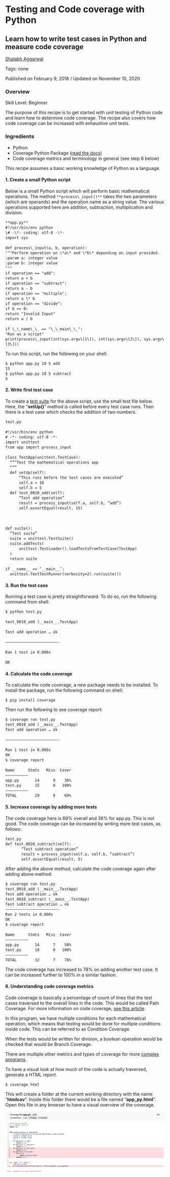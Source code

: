 # Testing and Code coverage with Python

## Learn how to write test cases in Python and measure code coverage

[Shalabh Aggarwal](https://developer.ibm.com/recipes/author/shalabh7777/)

Tags: none

Published on February 9, 2018 / Updated on November 10, 2020

### Overview

Skill Level: Beginner

The purpose of this recipe is to get started with unit testing of Python code and learn how to determine code coverage. The recipe also covers how code coverage can be increased with exhaustive unit tests.

### Ingredients

*   Python
*   Coverage Python Package ([read the docs](\"https://coverage.readthedocs.io/en/coverage-4.4.2/\"))
*   Code coverage metrics and terminology in general (see step 6 below)

This recipe assumes a basic working knowledge of Python as a language.

#### 1. Create a small Python script

Below is a small Python script which will perform basic mathematical operations. The method `**process\_input()**` takes the two parameters (which are operands) and the operation name as a string value. The various operations supported here are addition, subtraction, multiplication and division.
```
**app.py**
#!/usr/bin/env python
\# -\*- coding: utf-8 -\*-
import sys

def process\_input(a, b, operation):
"""Perform operation on \*a\* and \*b\* depending on input provided.
:param a: integer value
:param b: integer value
"""
if operation == "add":
return a + b
if operation == "subtract":
return a - b
if operation == "multiple":
return a \* b
if operation == "divide":
if b == 0:
return "Invalid Input"
return a / b

if \_\_name\_\_ == "\_\_main\_\_":
"Run as a script"
print(process\_input(int(sys.argv\[1\]), int(sys.argv\[2\]), sys.argv\[3\]))
```

To run this script, run the following on your shell.

```
$ python app.py 10 5 add
15
$ python app.py 10 5 subtract
5
```

#### 2. Write first test case

To create a [test suite](https://docs.python.org/3/library/unittest.html) for the above script, use the small test file below. Here, the "**setUp()**" method is called before every test case runs. Then there is a test case which checks the addition of two numbers.
```
test.py

#!/usr/bin/env python
# -*- coding: utf-8 -*-
import unittest
from app import process_input

class TestApp(unittest.TestCase):
  “””Test the mathematical operations app
  “””
  def setUp(self):
      “This runs before the test cases are executed”
      self.a = 10
      self.b = 5
  def test_0010_add(self):
      “Test add operation”
      result = process_input(self.a, self.b, “add”)
      self.assertEqual(result, 15)



def suite():
  “Test suite”
  suite = unittest.TestSuite()
  suite.addTests(
      unittest.TestLoader().loadTestsFromTestCase(TestApp)
  )
  return suite

if __name__ == ‘__main__’:
  unittest.TextTestRunner(verbosity=2).run(suite())
```

#### 3. Run the test case

Running a test case is pretty straightforward. To do so, run the following command from shell:

```
$ python test.py

test_0010_add (__main__.TestApp)

Test add operation … ok

———————————————————————-

Ran 1 test in 0.000s

OK
```

#### 4. Calculate the code coverage

To calculate the code coverage, a new package needs to be installed. To install the package, run the following command on shell:
```
$ pip install coverage
```
Then run the following to see coverage report:
```
$ coverage run test.py
test_0010_add (__main__.TestApp)
Test add operation … ok

———————————————————————-

Ran 1 test in 0.000s
OK
$ coverage report

Name      Stmts   Miss  Cover
—————————–
app.py       14      9    36%
test.py      15      0   100%
—————————–
TOTAL        29      9    69%
```

#### 5. Increase coverage by adding more tests

The code coverage here is 69% overall and 36% for app.py. This is not good. The code coverage can be increased by writing more test cases, as follows:
```
test.py
def test_0020_subtract(self):
       “Test subtract operation”
       result = process_input(self.a, self.b, “subtract”)
       self.assertEqual(result, 5)
```

After adding the above method, calculate the code coverage again after adding above method:

```
$ coverage run test.py
test_0010_add (__main__.TestApp)
Test add operation … ok
test_0020_subtract (__main__.TestApp)
Test subtract operation … ok
———————————————————————-
Ran 2 tests in 0.000s
OK
$ coverage report

Name      Stmts   Miss  Cover
—————————–
app.py       14      7    50%
test.py      18      0   100%
—————————–
TOTAL        32      7    78%
```

The code coverage has increased to 78% on adding another test case. It can be increased further to 100% in a similar fashion.

#### 6. Understanding code coverage metrics

Code coverage is basically a percentage of count of lines that the test cases traversed to the overall lines in the code. This would be called Path Coverage. For more information on code coverage, [see this article](https://www.sealights.io/test-metrics/code-coverage-metrics/).

In this program, we have multiple conditions for each mathematical operation, which means that testing would be done for multiple conditions inside code. This can be referred to as Condition Coverage.

When the tests would be written for division, a boolean operation would be checked that would be Branch Coverage.

There are multiple other metrics and types of coverage for more [complex programs](https://github.com/Flask-Framework-Cookbook/Chapter-10/blob/master/app_tests.py).

To have a visual look at how much of the code is actually traversed, generate a HTML report.

```
$ coverage html
```

This will create a folder at the current working directory with the name “**htmlcov**”. Inside this folder there would be a file named “**app\_py.html**”. Open this file in any browser to have a visual overview of the coverage.

![Code Coverage Visual](images/Screen-Shot-2018-02-01-at-3.35.59-PM.png)
